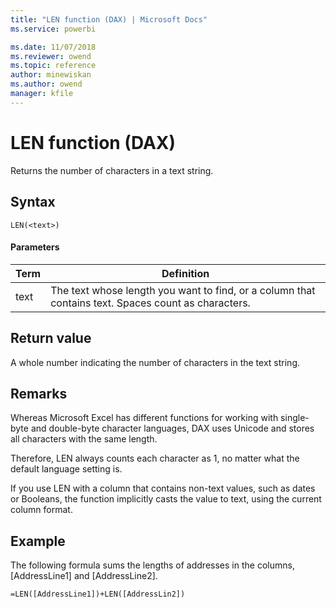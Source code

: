 ```yaml
---
title: "LEN function (DAX) | Microsoft Docs"
ms.service: powerbi 

ms.date: 11/07/2018
ms.reviewer: owend
ms.topic: reference
author: minewiskan
ms.author: owend
manager: kfile
---
```

# LEN function (DAX)
Returns the number of characters in a text string.  
  
## Syntax  
  
```dax
LEN(<text>)  
```
  
#### Parameters  
  
|Term|Definition|  
|--------|--------------|  
|text|The text whose length you want to find, or a column that contains text. Spaces count as characters.|  
  
## Return value  
A whole number indicating the number of characters in the text string.  
  
  
  
## Remarks  
Whereas Microsoft Excel has different functions for working with single-byte and double-byte character languages, DAX uses Unicode and stores all characters with the same length.  
  
Therefore, LEN always counts each character as 1, no matter what the default language setting is.  
  
If you use LEN with a column that contains non-text values, such as dates or Booleans, the function implicitly casts the value to text, using the current column format.  
  
## Example  
The following formula sums the lengths of addresses in the columns, [AddressLine1] and [AddressLine2].  
  
```dax
=LEN([AddressLine1])+LEN([AddressLin2])  
  
